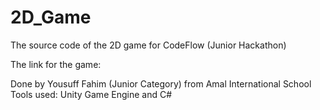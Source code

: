 # 2D_Game
The source code of the 2D game for CodeFlow (Junior Hackathon)

The link for the game:

Done by Yousuff Fahim (Junior Category) from Amal International School
Tools used: Unity Game Engine and C#
